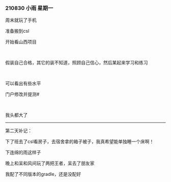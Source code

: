 ### 210830  小雨  星期一

周末就玩了手机

准备搬到csl

开始看山西项目

<br>

假装自己合格，其它的装不知道，照顾自己信心，然后某起来学习和练习

<br>

可以看出有些水平

门户修改并提测#

<br>

我头都大了

-----------------------

第二天补记：

下了班去了csl看房子，去宿舍拿的箱子被子，我真希望能单独睡一个床啊！

下连绵的雨这样子

晚上和呆和风间玩了两把王者，呆去了朋友家

我配了不同版本的gradle，还是没配好













